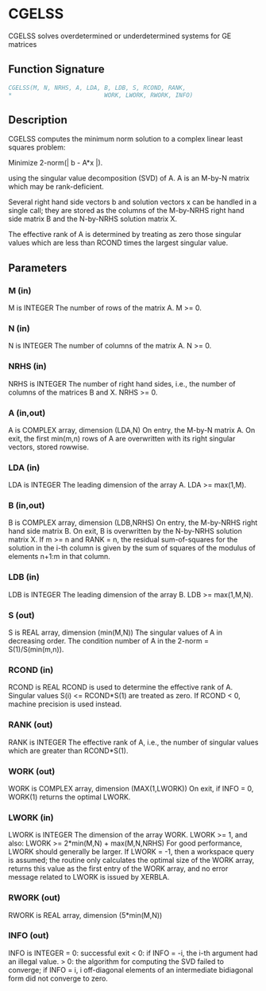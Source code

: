 # CGELSS

CGELSS solves overdetermined or underdetermined systems for GE matrices

## Function Signature

```fortran
CGELSS(M, N, NRHS, A, LDA, B, LDB, S, RCOND, RANK,
*                          WORK, LWORK, RWORK, INFO)
```

## Description


 CGELSS computes the minimum norm solution to a complex linear
 least squares problem:

 Minimize 2-norm(| b - A*x |).

 using the singular value decomposition (SVD) of A. A is an M-by-N
 matrix which may be rank-deficient.

 Several right hand side vectors b and solution vectors x can be
 handled in a single call; they are stored as the columns of the
 M-by-NRHS right hand side matrix B and the N-by-NRHS solution matrix
 X.

 The effective rank of A is determined by treating as zero those
 singular values which are less than RCOND times the largest singular
 value.

## Parameters

### M (in)

M is INTEGER The number of rows of the matrix A. M >= 0.

### N (in)

N is INTEGER The number of columns of the matrix A. N >= 0.

### NRHS (in)

NRHS is INTEGER The number of right hand sides, i.e., the number of columns of the matrices B and X. NRHS >= 0.

### A (in,out)

A is COMPLEX array, dimension (LDA,N) On entry, the M-by-N matrix A. On exit, the first min(m,n) rows of A are overwritten with its right singular vectors, stored rowwise.

### LDA (in)

LDA is INTEGER The leading dimension of the array A. LDA >= max(1,M).

### B (in,out)

B is COMPLEX array, dimension (LDB,NRHS) On entry, the M-by-NRHS right hand side matrix B. On exit, B is overwritten by the N-by-NRHS solution matrix X. If m >= n and RANK = n, the residual sum-of-squares for the solution in the i-th column is given by the sum of squares of the modulus of elements n+1:m in that column.

### LDB (in)

LDB is INTEGER The leading dimension of the array B. LDB >= max(1,M,N).

### S (out)

S is REAL array, dimension (min(M,N)) The singular values of A in decreasing order. The condition number of A in the 2-norm = S(1)/S(min(m,n)).

### RCOND (in)

RCOND is REAL RCOND is used to determine the effective rank of A. Singular values S(i) <= RCOND*S(1) are treated as zero. If RCOND < 0, machine precision is used instead.

### RANK (out)

RANK is INTEGER The effective rank of A, i.e., the number of singular values which are greater than RCOND*S(1).

### WORK (out)

WORK is COMPLEX array, dimension (MAX(1,LWORK)) On exit, if INFO = 0, WORK(1) returns the optimal LWORK.

### LWORK (in)

LWORK is INTEGER The dimension of the array WORK. LWORK >= 1, and also: LWORK >= 2*min(M,N) + max(M,N,NRHS) For good performance, LWORK should generally be larger. If LWORK = -1, then a workspace query is assumed; the routine only calculates the optimal size of the WORK array, returns this value as the first entry of the WORK array, and no error message related to LWORK is issued by XERBLA.

### RWORK (out)

RWORK is REAL array, dimension (5*min(M,N))

### INFO (out)

INFO is INTEGER = 0: successful exit < 0: if INFO = -i, the i-th argument had an illegal value. > 0: the algorithm for computing the SVD failed to converge; if INFO = i, i off-diagonal elements of an intermediate bidiagonal form did not converge to zero.

